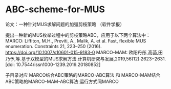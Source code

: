 # ABC-scheme-for-MUS

论文：一种针对MUS求解问题的加强剪枝策略 （软件学报）

提出一种新的MUS枚举过程中的剪枝策略ABC，应用于以下两个算法中：
MARCO: Liffiton, M.H., Previti, A., Malik, A. et al. Fast, flexible MUS enumeration. Constraints 21, 223–250 (2016). https://doi.org/10.1007/s10601-015-9183-0
MARCO-MAM: 欧阳丹彤,高菡,田乃予,等.基于双模型的MUS求解方法.计算机研究与发展,2019,56(12):2623−2631. [doi: 10.7544/issn1000-1239.2019.20180852]

子目录对应 MARCO结合ABC策略的MARCO-ABC算法 和 MARCO-MAM结合ABC策略的MARCO-MAM-ABC算法 运行方式同MARCO
